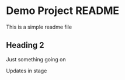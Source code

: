 # Demo Project README
This is a simple readme file

## Heading 2

Just something going on

Updates in stage